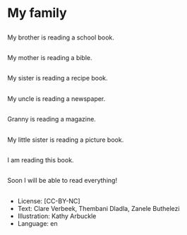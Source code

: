 # My family

##
My brother is reading a
school book.

##
My mother is reading a
bible.

##
My sister is reading a
recipe book.

##
My uncle is reading a
newspaper.

##
Granny is reading a
magazine.

##
My little sister is
reading a picture book.

##
I am reading this book.

##
Soon I will be able to
read everything!

##
* License: [CC-BY-NC]
* Text: Clare Verbeek, Thembani Dladla, Zanele Buthelezi
* Illustration: Kathy Arbuckle
* Language: en
